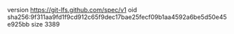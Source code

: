 version https://git-lfs.github.com/spec/v1
oid sha256:9f311aa9fd1f9cd912c65f9dec17bae25fecf09b1aa4592a6be5d50e45e925bb
size 3389
